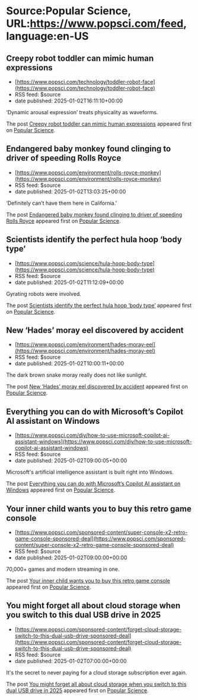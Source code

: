 # Source:Popular Science, URL:https://www.popsci.com/feed, language:en-US

## Creepy robot toddler can mimic human expressions
 - [https://www.popsci.com/technology/toddler-robot-face](https://www.popsci.com/technology/toddler-robot-face)
 - RSS feed: $source
 - date published: 2025-01-02T16:11:10+00:00

<p>‘Dynamic arousal expression’ treats physicality as waveforms.</p>
<p>The post <a href="https://www.popsci.com/technology/toddler-robot-face/">Creepy robot toddler can mimic human expressions</a> appeared first on <a href="https://www.popsci.com">Popular Science</a>.</p>

## Endangered baby monkey found clinging to driver of speeding Rolls Royce
 - [https://www.popsci.com/environment/rolls-royce-monkey](https://www.popsci.com/environment/rolls-royce-monkey)
 - RSS feed: $source
 - date published: 2025-01-02T13:03:25+00:00

<p>‘Definitely can’t have them here in California.’</p>
<p>The post <a href="https://www.popsci.com/environment/rolls-royce-monkey/">Endangered baby monkey found clinging to driver of speeding Rolls Royce</a> appeared first on <a href="https://www.popsci.com">Popular Science</a>.</p>

## Scientists identify the perfect hula hoop ‘body type’
 - [https://www.popsci.com/science/hula-hoop-body-type](https://www.popsci.com/science/hula-hoop-body-type)
 - RSS feed: $source
 - date published: 2025-01-02T11:12:09+00:00

<p>Gyrating robots were involved.</p>
<p>The post <a href="https://www.popsci.com/science/hula-hoop-body-type/">Scientists identify the perfect hula hoop ‘body type’</a> appeared first on <a href="https://www.popsci.com">Popular Science</a>.</p>

## New ‘Hades’ moray eel discovered by accident
 - [https://www.popsci.com/environment/hades-moray-eel](https://www.popsci.com/environment/hades-moray-eel)
 - RSS feed: $source
 - date published: 2025-01-02T10:00:11+00:00

<p>The dark brown snake moray really does not like sunlight.</p>
<p>The post <a href="https://www.popsci.com/environment/hades-moray-eel/">New &#8216;Hades&#8217; moray eel discovered by accident</a> appeared first on <a href="https://www.popsci.com">Popular Science</a>.</p>

## Everything you can do with Microsoft’s Copilot AI assistant on Windows
 - [https://www.popsci.com/diy/how-to-use-microsoft-copilot-ai-assistant-windows](https://www.popsci.com/diy/how-to-use-microsoft-copilot-ai-assistant-windows)
 - RSS feed: $source
 - date published: 2025-01-02T09:00:05+00:00

<p>Microsoft's artificial intelligence assistant is built right into Windows.</p>
<p>The post <a href="https://www.popsci.com/diy/how-to-use-microsoft-copilot-ai-assistant-windows/">Everything you can do with Microsoft&#8217;s Copilot AI assistant on Windows</a> appeared first on <a href="https://www.popsci.com">Popular Science</a>.</p>

## Your inner child wants you to buy this retro game console
 - [https://www.popsci.com/sponsored-content/super-console-x2-retro-game-console-sponsored-deal](https://www.popsci.com/sponsored-content/super-console-x2-retro-game-console-sponsored-deal)
 - RSS feed: $source
 - date published: 2025-01-02T09:00:00+00:00

<p>70,000+ games and modern streaming in one.</p>
<p>The post <a href="https://www.popsci.com/sponsored-content/super-console-x2-retro-game-console-sponsored-deal/">Your inner child wants you to buy this retro game console</a> appeared first on <a href="https://www.popsci.com">Popular Science</a>.</p>

## You might forget all about cloud storage when you switch to this dual USB drive in 2025
 - [https://www.popsci.com/sponsored-content/forget-cloud-storage-switch-to-this-dual-usb-drive-sponsored-deal](https://www.popsci.com/sponsored-content/forget-cloud-storage-switch-to-this-dual-usb-drive-sponsored-deal)
 - RSS feed: $source
 - date published: 2025-01-02T07:00:00+00:00

<p>It's the secret to never paying for a cloud storage subscription ever again.</p>
<p>The post <a href="https://www.popsci.com/sponsored-content/forget-cloud-storage-switch-to-this-dual-usb-drive-sponsored-deal/">You might forget all about cloud storage when you switch to this dual USB drive in 2025</a> appeared first on <a href="https://www.popsci.com">Popular Science</a>.</p>


